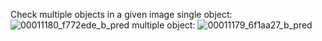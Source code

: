 Check multiple objects in a given image
single object: ![00011180_f772ede_b_pred](https://github.com/Scorbinwen/DesignCherryPick/assets/29889669/4f0a8179-ad76-4f9a-919a-40945ded611e)
multiple object: ![00011179_6f1aa27_b_pred](https://github.com/Scorbinwen/DesignCherryPick/assets/29889669/5cad0705-e268-4540-a113-e47f30bac3f1)


